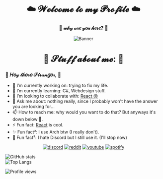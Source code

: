<h1 align="center">☁️ 𝓦𝓮𝓵𝓬𝓸𝓶𝓮 𝓽𝓸 𝓶𝔂 𝓟𝓻𝓸𝓯𝓲𝓵𝓮 ☁️</h1>
<h3 align="center">🌊 𝓌𝒽𝓎 𝒶𝓇𝑒 𝓎𝑜𝓊 𝒽𝑒𝓇𝑒? 🌊</h3>

<div align="center">
<img src="https://github.com/A2uma0/A2uma0/raw/main/banner1.gif" alt="Banner">
</div>

<h1 align="center">🤍 𝓢𝓽𝓾𝓯𝓯 𝓪𝓫𝓸𝓾𝓽 𝓶𝓮: 🤍</h1>

### 🌙 𝐻𝑒𝓎 𝓉𝒽𝑒𝓇𝑒 𝒮𝓉𝓇𝒶𝓃𝑔𝑒𝓇, 🌙

- 🔭 I’m currently working on: trying to fix my life.
- 🌱 I’m currently learning: C#, Webdesign stuff.								
- 👯 I’m looking to collaborate with: [React 😢](https://github.com/reactdev1337)
- 💬 Ask me about: nothing really, since I probably won't have the answer you are looking for...
- 📫 How to reach me: why would you want to do that? But anyways it's down below 👀.
- ⚡ Fun fact: [React](https://github.com/reactdev1337) is cool.
- ✨ Fun fact²: I use Arch btw (I really don't).
- 💙 Fun fact³: I hate Discord but I still use it. (I'll stop now)

<p align="center">
    <a href="Discord.txt"><img src="https://img.icons8.com/nolan/64/discord-logo.png" alt="discord"/></a>
    <a href="https://www.reddit.com/user/A2uma0"><img src="https://img.icons8.com/nolan/64/reddit.png" alt="reddit"/></a>
    <a href="https://www.youtube.com/channel/UCyft-5rikPosrVwyNmPTohg"><img src="https://img.icons8.com/nolan/64/youtube-play.png" alt="youtube"/></a>
    <a href="https://open.spotify.com/track/0yc6Gst2xkRu0eMLeRMGCX?si=6f021edd2b80448d"><img src="https://img.icons8.com/nolan/64/spotify.png" alt="spotify"/></a>
</p>

![GitHub stats](https://github-readme-stats.vercel.app/api?username=A2uma0&show_icons=true&theme=jolly)
<br>
![Top Langs](https://github-readme-stats.vercel.app/api/top-langs/?username=A2uma0&layout=compact&theme=jolly)



![Profile views](https://gpvc.arturio.dev/A2uma0)
